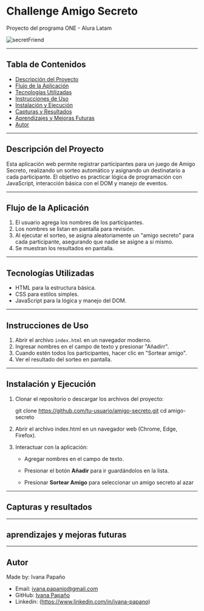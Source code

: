 # Challenge Amigo Secreto
Proyecto del programa ONE - Alura Latam


![secretFriend](https://github.com/user-attachments/assets/7fc22d70-feef-48d8-98ca-0e007e7b136f)


---

## Tabla de Contenidos

- [Descripción del Proyecto](#descripción-del-proyecto)  
- [Flujo de la Aplicación](#flujo-de-la-aplicación)  
- [Tecnologías Utilizadas](#tecnologías-utilizadas)  
- [Instrucciones de Uso](#instrucciones-de-uso)  
- [Instalación y Ejecución](#instalación-y-ejecución)  
- [Capturas y Resultados](#capturas-y-resultados)  
- [Aprendizajes y Mejoras Futuras](#aprendizajes-y-mejoras-futuras)  
- [Autor](#Autor)

---

## Descripción del Proyecto

Esta aplicación web permite registrar participantes para un juego de Amigo Secreto, realizando un sorteo automático y asignando un destinatario a cada participante. El objetivo es practicar lógica de programación con JavaScript, interacción básica con el DOM y manejo de eventos.

---

## Flujo de la Aplicación

1. El usuario agrega los nombres de los participantes.  
2. Los nombres se listan en pantalla para revisión.  
3. Al ejecutar el sorteo, se asigna aleatoriamente un "amigo secreto" para cada participante, asegurando que nadie se asigne a sí mismo.  
4. Se muestran los resultados en pantalla.

---

## Tecnologías Utilizadas

- HTML para la estructura básica.  
- CSS para estilos simples.  
- JavaScript para la lógica y manejo del DOM.

---

## Instrucciones de Uso

1. Abrir el archivo `index.html` en un navegador moderno.  
2. Ingresar nombres en el campo de texto y presionar "Añadirr".  
3. Cuando estén todos los participantes, hacer clic en "Sortear amigo".  
4. Ver el resultado del sorteo en pantalla.

---

## Instalación y Ejecución

1. Clonar el repositorio o descargar los archivos del proyecto:

    git clone https://github.com/tu-usuario/amigo-secreto.git
    cd amigo-secreto


2. Abrir el archivo index.html en un navegador web (Chrome, Edge, Firefox).

3. Interactuar con la aplicación:

    - Agregar nombres en el campo de texto.

    - Presionar el botón **Añadir** para ir guardándolos en la lista.

    - Presionar **Sortear Amigo** para seleccionar un amigo secreto al azar







---

## Capturas y resultados




---

## aprendizajes y mejoras futuras 




---


## Autor

Made by: Ivana Papaño

- Email: ivana.papanio@gmail.com
- GitHub: [Ivana Papaño](https://github.com/IvanaPapanio3190)
- Linkedin: (https://www.linkedin.com/in/ivana-papano)
  






